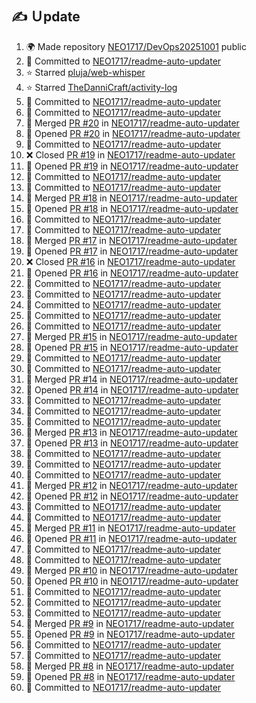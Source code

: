 
## ✍️ Ｕpdate

<!--START_SECTION:activity-->
1. 🌍 Made repository [NEO1717/DevOps20251001](https://github.com/NEO1717/DevOps20251001) public
2. 🚀 Committed to [NEO1717/readme-auto-updater](https://github.com/NEO1717/readme-auto-updater/commit/454ccd0357c87c130922ae2e5b6c8e5d0fc1193a)
3. ⭐ Starred [pluja/web-whisper](https://github.com/pluja/web-whisper)
4. ⭐ Starred [TheDanniCraft/activity-log](https://github.com/TheDanniCraft/activity-log)
5. 🚀 Committed to [NEO1717/readme-auto-updater](https://github.com/NEO1717/readme-auto-updater/commit/9759b8d6317ad52fa635da94e2caf81e371dac69)
6. 🚀 Committed to [NEO1717/readme-auto-updater](https://github.com/NEO1717/readme-auto-updater/commit/ba9566c94b35b80b18da7f740053db3f8066b8fe)
7. 🔀 Merged [PR #20](https://github.com/NEO1717/readme-auto-updater/pull/20) in [NEO1717/readme-auto-updater](https://github.com/NEO1717/readme-auto-updater)
8. 🔀 Opened [PR #20](https://github.com/NEO1717/readme-auto-updater/pull/20) in [NEO1717/readme-auto-updater](https://github.com/NEO1717/readme-auto-updater)
9. 🚀 Committed to [NEO1717/readme-auto-updater](https://github.com/NEO1717/readme-auto-updater/commit/fd4c2de26ad5ca01edf69c46a93d84fd2c7a94a3)
10. ❌ Closed [PR #19](https://github.com/NEO1717/readme-auto-updater/pull/19) in [NEO1717/readme-auto-updater](https://github.com/NEO1717/readme-auto-updater)
11. 🔀 Opened [PR #19](https://github.com/NEO1717/readme-auto-updater/pull/19) in [NEO1717/readme-auto-updater](https://github.com/NEO1717/readme-auto-updater)
12. 🚀 Committed to [NEO1717/readme-auto-updater](https://github.com/NEO1717/readme-auto-updater/commit/e9dd7dc9b32ef5e170477eb8d9fd82d529d1959c)
13. 🚀 Committed to [NEO1717/readme-auto-updater](https://github.com/NEO1717/readme-auto-updater/commit/79932ead8d02e50015535f9b4df78cf1c41df5af)
14. 🔀 Merged [PR #18](https://github.com/NEO1717/readme-auto-updater/pull/18) in [NEO1717/readme-auto-updater](https://github.com/NEO1717/readme-auto-updater)
15. 🔀 Opened [PR #18](https://github.com/NEO1717/readme-auto-updater/pull/18) in [NEO1717/readme-auto-updater](https://github.com/NEO1717/readme-auto-updater)
16. 🚀 Committed to [NEO1717/readme-auto-updater](https://github.com/NEO1717/readme-auto-updater/commit/0d98224d50ab1b7f929d8e3acb43d45d8ebb7629)
17. 🚀 Committed to [NEO1717/readme-auto-updater](https://github.com/NEO1717/readme-auto-updater/commit/2f598de3c588b69452fd547d308090b585f96db7)
18. 🔀 Merged [PR #17](https://github.com/NEO1717/readme-auto-updater/pull/17) in [NEO1717/readme-auto-updater](https://github.com/NEO1717/readme-auto-updater)
19. 🔀 Opened [PR #17](https://github.com/NEO1717/readme-auto-updater/pull/17) in [NEO1717/readme-auto-updater](https://github.com/NEO1717/readme-auto-updater)
20. ❌ Closed [PR #16](https://github.com/NEO1717/readme-auto-updater/pull/16) in [NEO1717/readme-auto-updater](https://github.com/NEO1717/readme-auto-updater)
21. 🔀 Opened [PR #16](https://github.com/NEO1717/readme-auto-updater/pull/16) in [NEO1717/readme-auto-updater](https://github.com/NEO1717/readme-auto-updater)
22. 🚀 Committed to [NEO1717/readme-auto-updater](https://github.com/NEO1717/readme-auto-updater/commit/f071da8121f50a9518e995fe746cb69a65cfc4ae)
23. 🚀 Committed to [NEO1717/readme-auto-updater](https://github.com/NEO1717/readme-auto-updater/commit/bd6aa9e48ace15860175dc767f744484710731f3)
24. 🚀 Committed to [NEO1717/readme-auto-updater](https://github.com/NEO1717/readme-auto-updater/commit/a61576cd24bb24493cbb5fee20b34caab47f5e2c)
25. 🚀 Committed to [NEO1717/readme-auto-updater](https://github.com/NEO1717/readme-auto-updater/commit/eaf414e81cb96a4d7b295fea766d0f5d8d408f6d)
26. 🚀 Committed to [NEO1717/readme-auto-updater](https://github.com/NEO1717/readme-auto-updater/commit/0c15a7aa8c787f23ee0da0777ee7ff45d7849b08)
27. 🔀 Merged [PR #15](https://github.com/NEO1717/readme-auto-updater/pull/15) in [NEO1717/readme-auto-updater](https://github.com/NEO1717/readme-auto-updater)
28. 🔀 Opened [PR #15](https://github.com/NEO1717/readme-auto-updater/pull/15) in [NEO1717/readme-auto-updater](https://github.com/NEO1717/readme-auto-updater)
29. 🚀 Committed to [NEO1717/readme-auto-updater](https://github.com/NEO1717/readme-auto-updater/commit/7bcd7ebd11fd7540d3f21410d6b7c47785cfa38d)
30. 🚀 Committed to [NEO1717/readme-auto-updater](https://github.com/NEO1717/readme-auto-updater/commit/4d7807b16bed47e5d344efb0f725499b3063824a)
31. 🔀 Merged [PR #14](https://github.com/NEO1717/readme-auto-updater/pull/14) in [NEO1717/readme-auto-updater](https://github.com/NEO1717/readme-auto-updater)
32. 🔀 Opened [PR #14](https://github.com/NEO1717/readme-auto-updater/pull/14) in [NEO1717/readme-auto-updater](https://github.com/NEO1717/readme-auto-updater)
33. 🚀 Committed to [NEO1717/readme-auto-updater](https://github.com/NEO1717/readme-auto-updater/commit/9d1bfebca7ce9631537de08bb3bb74c4d3fa8490)
34. 🚀 Committed to [NEO1717/readme-auto-updater](https://github.com/NEO1717/readme-auto-updater/commit/549d0e3e7716c9f76eeada2dfef45e9d1586d83e)
35. 🚀 Committed to [NEO1717/readme-auto-updater](https://github.com/NEO1717/readme-auto-updater/commit/0330ff0dfdbf58e58eb205ae7d39e98708583ab6)
36. 🔀 Merged [PR #13](https://github.com/NEO1717/readme-auto-updater/pull/13) in [NEO1717/readme-auto-updater](https://github.com/NEO1717/readme-auto-updater)
37. 🔀 Opened [PR #13](https://github.com/NEO1717/readme-auto-updater/pull/13) in [NEO1717/readme-auto-updater](https://github.com/NEO1717/readme-auto-updater)
38. 🚀 Committed to [NEO1717/readme-auto-updater](https://github.com/NEO1717/readme-auto-updater/commit/5927f071fd1d9ce0b6a98d7e51a4dc5cb4dc7c2d)
39. 🚀 Committed to [NEO1717/readme-auto-updater](https://github.com/NEO1717/readme-auto-updater/commit/95a7003b1279854ea1c85a2cd5dc9d8589039094)
40. 🚀 Committed to [NEO1717/readme-auto-updater](https://github.com/NEO1717/readme-auto-updater/commit/457cd1bff4645ae5816ecdf559031f2006560ac0)
41. 🔀 Merged [PR #12](https://github.com/NEO1717/readme-auto-updater/pull/12) in [NEO1717/readme-auto-updater](https://github.com/NEO1717/readme-auto-updater)
42. 🔀 Opened [PR #12](https://github.com/NEO1717/readme-auto-updater/pull/12) in [NEO1717/readme-auto-updater](https://github.com/NEO1717/readme-auto-updater)
43. 🚀 Committed to [NEO1717/readme-auto-updater](https://github.com/NEO1717/readme-auto-updater/commit/0d90760b5dfaa021604251c7ea070271c87aa4a7)
44. 🚀 Committed to [NEO1717/readme-auto-updater](https://github.com/NEO1717/readme-auto-updater/commit/9daa71aa38dcbd45c81441316c473ddfef09b2d1)
45. 🔀 Merged [PR #11](https://github.com/NEO1717/readme-auto-updater/pull/11) in [NEO1717/readme-auto-updater](https://github.com/NEO1717/readme-auto-updater)
46. 🔀 Opened [PR #11](https://github.com/NEO1717/readme-auto-updater/pull/11) in [NEO1717/readme-auto-updater](https://github.com/NEO1717/readme-auto-updater)
47. 🚀 Committed to [NEO1717/readme-auto-updater](https://github.com/NEO1717/readme-auto-updater/commit/b462ceaa9181b592c7bc891b12f9061bbcf228d1)
48. 🚀 Committed to [NEO1717/readme-auto-updater](https://github.com/NEO1717/readme-auto-updater/commit/9c103efdb2a1fbcb74a761e367012f6a8fce62ac)
49. 🔀 Merged [PR #10](https://github.com/NEO1717/readme-auto-updater/pull/10) in [NEO1717/readme-auto-updater](https://github.com/NEO1717/readme-auto-updater)
50. 🔀 Opened [PR #10](https://github.com/NEO1717/readme-auto-updater/pull/10) in [NEO1717/readme-auto-updater](https://github.com/NEO1717/readme-auto-updater)
51. 🚀 Committed to [NEO1717/readme-auto-updater](https://github.com/NEO1717/readme-auto-updater/commit/fe02706c78be8f229162675abeab138824bfed9f)
52. 🚀 Committed to [NEO1717/readme-auto-updater](https://github.com/NEO1717/readme-auto-updater/commit/8dfa3d1f47c7f833b7223bc9a782aa280a7e7ae8)
53. 🚀 Committed to [NEO1717/readme-auto-updater](https://github.com/NEO1717/readme-auto-updater/commit/87aa2f10ef7976d038329c3553edf0bce881d658)
54. 🔀 Merged [PR #9](https://github.com/NEO1717/readme-auto-updater/pull/9) in [NEO1717/readme-auto-updater](https://github.com/NEO1717/readme-auto-updater)
55. 🔀 Opened [PR #9](https://github.com/NEO1717/readme-auto-updater/pull/9) in [NEO1717/readme-auto-updater](https://github.com/NEO1717/readme-auto-updater)
56. 🚀 Committed to [NEO1717/readme-auto-updater](https://github.com/NEO1717/readme-auto-updater/commit/f361ea3b6b6839579f033f1c539b6eb2f4f324d9)
57. 🚀 Committed to [NEO1717/readme-auto-updater](https://github.com/NEO1717/readme-auto-updater/commit/4731e29680ecb54cdcd8c89db7b55839550af0c4)
58. 🔀 Merged [PR #8](https://github.com/NEO1717/readme-auto-updater/pull/8) in [NEO1717/readme-auto-updater](https://github.com/NEO1717/readme-auto-updater)
59. 🔀 Opened [PR #8](https://github.com/NEO1717/readme-auto-updater/pull/8) in [NEO1717/readme-auto-updater](https://github.com/NEO1717/readme-auto-updater)
60. 🚀 Committed to [NEO1717/readme-auto-updater](https://github.com/NEO1717/readme-auto-updater/commit/fef7d12c4af4cbd741caa9c1aa1dd95aace6ed95)
<!--END_SECTION:activity-->

